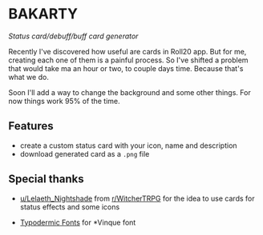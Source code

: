# BAKARTY
*Status card/debuff/buff card generator*

Recently I've discovered how useful are cards in Roll20 app. But for me, creating each one of them is a painful process. So I've shifted a problem that would take ma an hour or two, to couple days time. Because that's what we do.

Soon I'll add a way to change the background and some other things. For now things work 95% of the time.

## Features

- create a custom status card with your icon, name and description
- download generated card as a `.png` file


## Special thanks

- [u/Lelaeth_Nightshade](https://www.reddit.com/user/Lelaeth_Nightshade/) from [r/WitcherTRPG](https://www.reddit.com/r/WitcherTRPG/comments/c22uwa/effect_cards/) for the idea to use cards for status effects and some icons 

- [Typodermic Fonts](https://typodermicfonts.com/vinque/) for *Vinque font